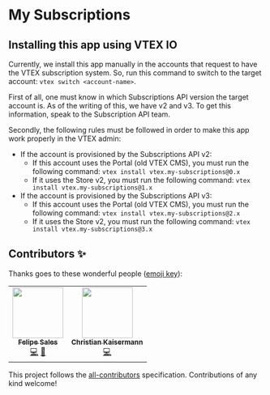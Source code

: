 # My Subscriptions

## Installing this app using VTEX IO

Currently, we install this app manually in the accounts that request to have the VTEX subscription system. So, run this command to switch to the target account: `vtex switch <account-name>`.

First of all, one must know in which Subscriptions API version the target account is. As of the writing of this, we have v2 and v3. To get this information, speak to the Subscription API team.

Secondly, the following rules must be followed in order to make this app work properly in the VTEX admin:

- If the account is provisioned by the Subscriptions API v2:
    - If this account uses the Portal (old VTEX CMS), you must run the following command: `vtex install vtex.my-subscriptions@0.x`
    - If it uses the Store v2, you must run the following command: `vtex install vtex.my-subscriptions@1.x`
- If the account is provisioned by the Subscriptions API v3:
    - If this account uses the Portal (old VTEX CMS), you must run the following command: `vtex install vtex.my-subscriptions@2.x`
    - If it uses the Store v2, you must run the following command: `vtex install vtex.my-subscriptions@3.x`

## Contributors ✨

Thanks goes to these wonderful people ([emoji key](https://allcontributors.org/docs/en/emoji-key)):

<!-- ALL-CONTRIBUTORS-LIST:START - Do not remove or modify this section -->
<!-- prettier-ignore-start -->
<!-- markdownlint-disable -->
<table>
  <tr>
    <td align="center"><a href="http://salesfelipe.github.io"><img src="https://avatars1.githubusercontent.com/u/3926634?v=4" width="100px;" alt=""/><br /><sub><b>Felipe Sales</b></sub></a><br /><a href="https://github.com/vtex/my-subscriptions/commits?author=salesfelipe" title="Code">💻</a> <a href="https://github.com/vtex/my-subscriptions/commits?author=salesfelipe" title="Documentation">📖</a></td>
    <td align="center"><a href="https://kaisermann.me"><img src="https://avatars3.githubusercontent.com/u/12702016?v=4" width="100px;" alt=""/><br /><sub><b>Christian Kaisermann</b></sub></a><br /><a href="https://github.com/vtex/my-subscriptions/commits?author=kaisermann" title="Code">💻</a></td>
  </tr>
</table>

<!-- markdownlint-enable -->
<!-- prettier-ignore-end -->
<!-- ALL-CONTRIBUTORS-LIST:END -->

This project follows the [all-contributors](https://github.com/all-contributors/all-contributors) specification. Contributions of any kind welcome!
